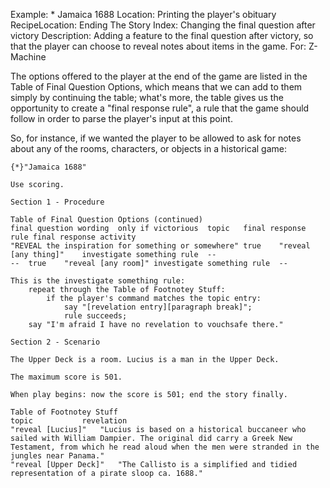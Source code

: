 Example: * Jamaica 1688
Location: Printing the player's obituary
RecipeLocation: Ending The Story
Index: Changing the final question after victory
Description: Adding a feature to the final question after victory, so that the player can choose to reveal notes about items in the game.
For: Z-Machine

  
The options offered to the player at the end of the game are listed in the Table of Final Question Options, which means that we can add to them simply by continuing the table; what's more, the table gives us the opportunity to create a "final response rule", a rule that the game should follow in order to parse the player's input at this point.

  
So, for instance, if we wanted the player to be allowed to ask for notes about any of the rooms, characters, or objects in a historical game:

  

``` inform7
{*}"Jamaica 1688"

Use scoring.

Section 1 - Procedure

Table of Final Question Options (continued)
final question wording	only if victorious	topic	final response rule	final response activity
"REVEAL the inspiration for something or somewhere"	true	"reveal [any thing]"	investigate something rule	--
--	true	"reveal [any room]"	investigate something rule	--

This is the investigate something rule:
	repeat through the Table of Footnotey Stuff:
		if the player's command matches the topic entry:
			say "[revelation entry][paragraph break]";
			rule succeeds;
	say "I'm afraid I have no revelation to vouchsafe there."

Section 2 - Scenario

The Upper Deck is a room. Lucius is a man in the Upper Deck.

The maximum score is 501.

When play begins: now the score is 501; end the story finally.

Table of Footnotey Stuff
topic			revelation
"reveal [Lucius]"	"Lucius is based on a historical buccaneer who sailed with William Dampier. The original did carry a Greek New Testament, from which he read aloud when the men were stranded in the jungles near Panama."
"reveal [Upper Deck]"	"The Callisto is a simplified and tidied representation of a pirate sloop ca. 1688."
```

